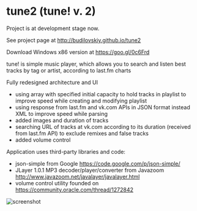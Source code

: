# tune2 (tune! v. 2)
Project is at development stage now.

See project page at http://budilovskiy.github.io/tune2

Download Windows x86 version at https://goo.gl/0c6Frd 

tune! is simple music player, which allows you to search and listen best tracks by tag or artist, according to last.fm charts

Fully redesigned architecture and UI
- using array with specified initial capacity to hold tracks in playlist to improve speed while creating and modifying playlist
- using response from last.fm and vk.com APIs in JSON format instead XML to improve speed while parsing
- added images and duration of tracks
- searching URL of tracks at vk.com according to its duration (received from last.fm API) to exclude remixes and false tracks
- added volume control

Application uses third-party libraries and code:
- json-simple from Google https://code.google.com/p/json-simple/
- JLayer 1.0.1 MP3 decoder/player/converter from Javazoom http://www.javazoom.net/javalayer/javalayer.html
- volume control utility founded on https://community.oracle.com/thread/1272842


![screenshot](https://cloud.githubusercontent.com/assets/11961551/10827638/c03fc1b0-7e78-11e5-9b2e-a069188ac79c.png)
